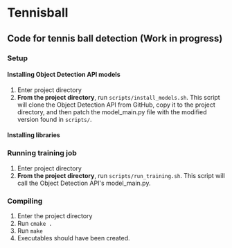 # Tennisball
## Code for tennis ball detection (Work in progress)

### Setup
#### Installing Object Detection API models
1. Enter project directory
2. **From the project directory**, run `scripts/install_models.sh`. This script will clone the Object Detection API from GitHub, copy it to the project directory, and then patch the model_main.py file with the modified version found in `scripts/`.
#### Installing libraries


### Running training job
1. Enter project directory
2. **From the project directory**, run `scripts/run_training.sh`. This script will call the Object Detection API's model_main.py.

### Compiling
1. Enter the project directory
2. Run `cmake .`
3. Run `make`
4. Executables should have been created.
